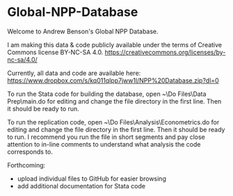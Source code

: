 # Global-NPP-Database
Welcome to Andrew Benson's Global NPP Database.

I am making this data & code publicly available under the terms of Creative Commons license BY-NC-SA 4.0.
https://creativecommons.org/licenses/by-nc-sa/4.0/

Currently, all data and code are available here: https://www.dropbox.com/s/kq011qlpp7jww1l/NPP%20Database.zip?dl=0

To run the Stata code for building the database, open ~\Do Files\Data Prep\main.do for editing and change the file directory in the first line. Then it should be ready to run.

To run the replication code, open ~\Do Files\Analysis\Econometrics.do for editing and change the file directory in the first line. Then it should be ready to run. I recommend you run the file in short segments and pay close attention to in-line comments to understand what analysis the code corresponds to.

Forthcoming:
- upload individual files to GitHub for easier browsing
- add additional documentation for Stata code
